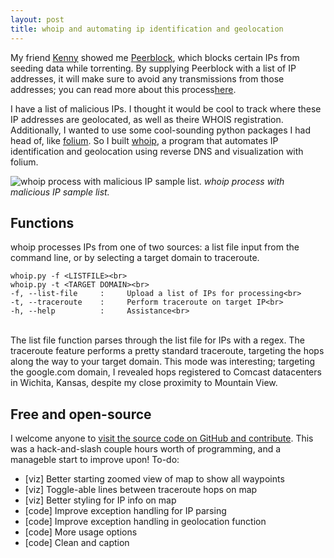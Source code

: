 ```yaml
---
layout: post
title: whoip and automating ip identification and geolocation
---
```


My friend [Kenny](https://twitter.com/kennydurk_in) showed me [Peerblock](http://peerblock.com), which blocks certain IPs from seeding data while torrenting. By supplying Peerblock with a list of IP addresses, it will make sure to avoid any transmissions from those addresses; you can read more about this process[here](http://www.peerblock.com/userguide/how_to_use/htu-appropriatelists).

I have a list of malicious IPs. I thought it would be cool to track where these IP addresses are geolocated, as well as theire WHOIS registration. Additionally, I wanted to use some cool-sounding python packages I had head of, like [folium](https://github.com/python-visualization/folium). So I built [whoip](https://github.com/aaronsdevera/whoip), a program that automates IP identification and geolocation using reverse DNS and visualization with folium.

![whoip process with malicious IP sample list.](../../../../public/img/post_img/2015-12-26-whoip-automated-ip-identification-and-geolocation.png "whoip process with malicious IP sample list")
*whoip process with malicious IP sample list.*

## Functions
whoip processes IPs from one of two sources: a list file input from the command line, or by selecting a target domain to traceroute.<br>
```
whoip.py -f <LISTFILE><br>
whoip.py -t <TARGET DOMAIN><br>
-f, --list-file     :     Upload a list of IPs for processing<br>
-t, --traceroute    :     Perform traceroute on target IP<br>
-h, --help          :     Assistance<br>
```
<br>
The list file function parses through the list file for IPs with a regex. The traceroute feature performs a pretty standard traceroute, targeting the hops along the way to your target domain. This mode was interesting; targeting the google.com domain, I revealed hops registered to Comcast datacenters in Wichita, Kansas, despite my close proximity to Mountain View.

## Free and open-source
I welcome anyone to [visit the source code on GitHub and contribute](https://github.com/aaronsdevera/whoip). This was a hack-and-slash couple hours worth of programming, and a manageble start to improve upon!
To-do:<br>
- [viz] Better starting zoomed view of map to show all waypoints
- [viz] Toggle-able lines between traceroute hops on map
- [viz] Better styling for IP info on map
- [code] Improve exception handling for IP parsing
- [code] Improve exception handling in geolocation function
- [code] More usage options
- [code] Clean and caption